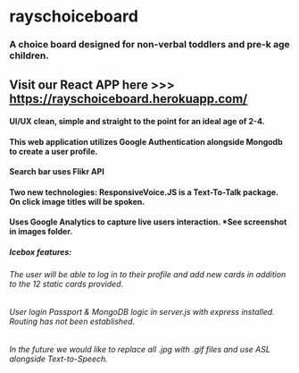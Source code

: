 # rayschoiceboard
### A choice board designed for non-verbal toddlers and pre-k age children.

## Visit our React APP here >>> https://rayschoiceboard.herokuapp.com/
#### UI/UX clean, simple and straight to the point for an ideal age of 2-4.
#### This web application utilizes Google Authentication alongside Mongodb to create a user profile.
#### Search bar uses Flikr API
#### Two new technologies: ResponsiveVoice.JS is a Text-To-Talk package. On click image titles will be spoken.
#### Uses Google Analytics to capture live users interaction. *See screenshot in images folder.


#####  Icebox features: 
###### The user will be able to log in to their profile and add new cards in addition to the 12 static cards provided.
###### User login Passport & MongoDB logic in server.js with express installed. Routing has not been established.
###### In the future we would like to replace all .jpg with .gif files and use ASL alongside Text-to-Speech.







